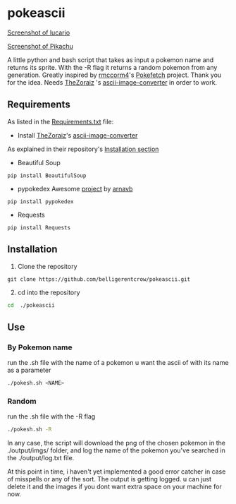# pokeascii

[Screenshot of lucario](./ScreeshotLuc.png)

[Screenshot of Pikachu](./ScreenshotPikachu.png)

A little python and bash script that takes as input a pokemon name and returns its sprite. With the -R flag it returns a random pokemon from any generation. Greatly inspired by [rmccorm4](https://github.com/rmccorm4)'s [Pokefetch](https://github.com/rmccorm4/Pokefetch) project. Thank you for the idea.
Needs [TheZoraiz](https://github.com/TheZoraiz) 's [ascii-image-converter](https://github.com/ascii-image-converter) in order to work.

## Requirements
As listed in the [Requirements.txt](https://github.com/belligerentcrow/pokeascii/Requirements.txt) file: 

* Install [TheZoraiz](https://github.com/TheZoraiz)'s [ascii-image-converter](https://github.com/ascii-image-converter) 

As explained in their repository's [Installation section](https://github.com/TheZoraiz/ascii-image-converter#installation) 

* Beautiful Soup
```
pip install BeautifulSoup
```

* pypokedex
Awesome [project](https://github.com/arnavb/pypokedex) by [arnavb](https://github.com/arnavb)

```
pip install pypokedex
```

* Requests

```
pip install Requests
```

## Installation

1. Clone the repository
```
git clone https://github.com/belligerentcrow/pokeascii.git
```

2. cd into the repository
```sh
cd  ./pokeascii
```

## Use

### By Pokemon name

run the .sh file with the name of a pokemon u want the ascii of with its name as a parameter

```sh
./pokesh.sh <NAME>
```

### Random 

run the .sh file with the -R flag

```sh
./pokesh.sh -R
```

In any case, the script will download the png of the chosen pokemon in the ./output/imgs/ folder, and log the name of the pokemon you've searched in the ./output/log.txt file.

At this point in time, i haven't yet implemented a good error catcher in case of misspells or any of the sort. The output is getting logged. u can just delete it and the images if you dont want extra space on your machine for now. 





